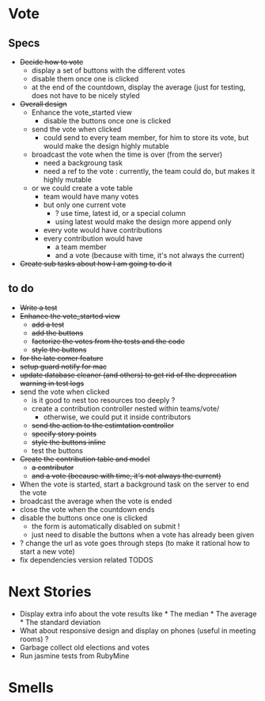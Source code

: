 # Vote

## Specs

* ~~Decide how to vote~~
    * display a set of buttons with the different votes
    * disable them once one is clicked
    * at the end of the countdown, display the average (just for testing, does not have to be nicely styled
* ~~Overall design~~
    * Enhance the vote_started view
        * disable the buttons once one is clicked
    * send the vote when clicked
        * could send to every team member, for him to store its vote, but would make the design highly mutable
    * broadcast the vote when the time is over (from the server)
        * need a backgroung task
        * need a ref to the vote : currently, the team could do, but makes it highly mutable
    * or we could create a vote table
        * team would have many votes
        * but only one current vote
            * ? use time, latest id, or a special column
            * using latest would make the design more append only
        * every vote would have contributions
        * every contribution would have
            * a team member
            * and a vote (because with time, it's not always the current)
* ~~Create sub tasks about how I am going to do it~~

## to do
* ~~Write a test~~
* ~~Enhance the vote_started view~~
    * ~~add a test~~
    * ~~add the buttons~~
    * ~~factorize the votes from the tests and the code~~
    * ~~style the buttons~~
* ~~for the late comer feature~~
* ~~setup guard notify for mac~~
* ~~update database cleaner (and others) to get rid of the deprecation warning in test logs~~
* send the vote when clicked
    * is it good to nest too resources too deeply ?
    * create a contribution controller nested within teams/vote/
        * otherwise, we could put it inside contributors
    * ~~send the action to the estimtation controller~~
    * ~~specify story points~~
    * ~~style the buttons inline~~
    * test the buttons
* ~~Create the contribution table and model~~
    * ~~a contributor~~
    * ~~and a vote (because with time, it's not always the current)~~
* When the vote is started, start a background task on the server to end the vote
* broadcast the average when the vote is ended
* close the vote when the countdown ends
* disable the buttons once one is clicked
    * the form is automatically disabled on submit !
    * just need to disable the buttons when a vote has already been given
* ? change the url as vote goes through steps (to make it rational how to start a new vote)
* fix dependencies version related TODOS

# Next Stories

* Display extra info about the vote results like
        * The median
        * The average
        * The standard deviation
* What about responsive design and display on phones (useful in meeting rooms) ?
* Garbage collect old elections and votes
* Run jasmine tests from RubyMine

# Smells
